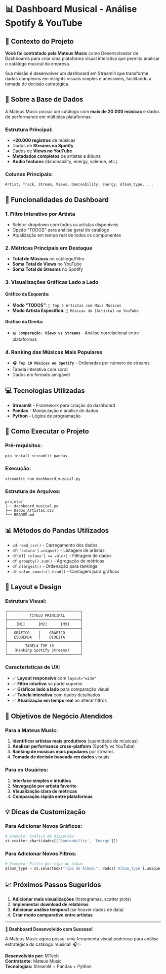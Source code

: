 # 📊 Dashboard Musical - Análise Spotify & YouTube

## 🎯 Contexto do Projeto

**Você foi contratado pela Mateus Music** como Desenvolvedor de Dashboards para criar uma plataforma visual interativa que permita analisar o catálogo musical da empresa. 

Sua missão é desenvolver um dashboard em Streamlit que transforme dados complexos em insights visuais simples e acessíveis, facilitando a tomada de decisão estratégica.

## 📁 Sobre a Base de Dados

A Mateus Music possui um catálogo com **mais de 20.000 músicas** e dados de performance em múltiplas plataformas:

### Estrutura Principal:
- **+20.000 registros** de músicas
- Dados de **Streams no Spotify**
- Dados de **Views no YouTube**
- **Metadados completos** de artistas e álbuns
- **Audio features** (danceability, energy, valence, etc.)

### Colunas Principais:
```csv
Artist, Track, Stream, Views, Danceability, Energy, Album_type, ...
```

## 🎵 Funcionalidades do Dashboard

### **1. Filtro Interativo por Artista**
- Seletor dropdown com todos os artistas disponíveis
- Opção "TODOS" para análise geral do catálogo
- Atualização em tempo real de todos os componentes

### **2. Métricas Principais em Destaque**
- **Total de Músicas** no catálogo/filtro
- **Soma Total de Views** no YouTube
- **Soma Total de Streams** no Spotify

### **3. Visualizações Gráficas Lado a Lado**

#### **Gráfico da Esquerda:**
- **Modo "TODOS"**: `🎤 Top 5 Artistas com Mais Músicas`
- **Modo Artista Específico**: `🎵 Músicas do [Artista] no YouTube`

#### **Gráfico da Direita:**
- **`📊 Comparação: Views vs Streams`** - Análise correlacional entre plataformas

### **4. Ranking das Músicas Mais Populares**
- **`🎧 Top 10 Músicas no Spotify`** - Ordenadas por número de streams
- Tabela interativa com scroll
- Dados em formato amigável

## 💻 Tecnologias Utilizadas

- **Streamlit** - Framework para criação do dashboard
- **Pandas** - Manipulação e análise de dados
- **Python** - Lógica de programação

## 🚀 Como Executar o Projeto

### **Pré-requisitos:**
```bash
pip install streamlit pandas
```

### **Execução:**
```bash
streamlit run dashboard_musical.py
```

### **Estrutura de Arquivos:**
```
projeto/
├── dashboard_musical.py
├── Dados_Artistas.csv
└── README.md
```

## 📊 Métodos do Pandas Utilizados

- `pd.read_csv()` - Carregamento dos dados
- `df['coluna'].unique()` - Listagem de artistas
- `df[df['coluna'] == valor]` - Filtragem de dados
- `df.groupby().sum()` - Agregação de métricas
- `df.nlargest()` - Ordenação para rankings
- `df.value_counts().head()` - Contagem para gráficos

## 🎨 Layout e Design

### **Estrutura Visual:**
```
┌─────────────────────────────────┐
│          TÍTULO PRINCIPAL       │
├─────────────────────────────────┤
│    [M1]      [M2]      [M3]     │
├─────────────────────────────────┤
│   GRÁFICO    │    GRÁFICO       │
│   ESQUERDA   │    DIREITA       │
├─────────────────────────────────┤
│        TABELA TOP 10            │
│   (Ranking Spotify Streams)     │
└─────────────────────────────────┘
```

### **Características de UX:**
- ✅ **Layout responsivo** com `layout="wide"`
- ✅ **Filtro intuitivo** na parte superior
- ✅ **Gráficos lado a lado** para comparação visual
- ✅ **Tabela interativa** com dados detalhados
- ✅ **Atualização em tempo real** ao alterar filtros

## 🎯 Objetivos de Negócio Atendidos

### **Para a Mateus Music:**
1. **Identificar artistas mais produtivos** (quantidade de músicas)
2. **Analisar performance cross-platform** (Spotify vs YouTube)
3. **Ranking de músicas mais populares** por streams
4. **Tomada de decisão baseada em dados** visuais

### **Para os Usuários:**
1. **Interface simples e intuitiva**
2. **Navegação por artista favorito**
3. **Visualização clara de métricas**
4. **Comparação rápida entre plataformas**

## 💡 Dicas de Customização

### **Para Adicionar Novos Gráficos:**
```python
# Exemplo: Gráfico de dispersão
st.scatter_chart(dados[['Danceability', 'Energy']])
```

### **Para Adicionar Novos Filtros:**
```python
# Exemplo: Filtro por tipo de álbum
album_type = st.selectbox("Tipo de Álbum:", dados['Album_type'].unique())
```

## 📈 Próximos Passos Sugeridos

1. **Adicionar mais visualizações** (histogramas, scatter plots)
2. **Implementar download de relatórios**
3. **Adicionar análise temporal** (se houver dados de data)
4. **Criar modo comparativo entre artistas**

---

**🚀 Dashboard Desenvolvido com Sucesso!** 

A Mateus Music agora possui uma ferramenta visual poderosa para análise estratégica do catálogo musical! 🎧✨

**Desenvolvido por:** MTech  
**Contratante:** Mateus Music  
**Tecnologias:** Streamlit + Pandas + Python
